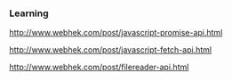 
### Learning

http://www.webhek.com/post/javascript-promise-api.html

http://www.webhek.com/post/javascript-fetch-api.html

http://www.webhek.com/post/filereader-api.html

